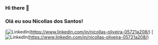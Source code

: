 ### Hi there 👋

### Olá eu sou Nicollas dos Santos!

[![LinkedIn](https://img.shields.io/badge/LinkedIn-0077B5?style=for-the-badge&logo=linkedin&logoColor=white])(https://www.linkedin.com/in/nicollas-oliveira-05721a208/)
[![LinkedIn](https://img.shields.io/badge/LinkedIn-0077B5?style=for-the-badge&logo=linkedin&logoColor=white]])(https://www.linkedin.com/in/nicollas-oliveira-05721a208/)
